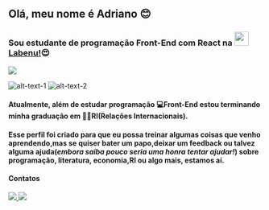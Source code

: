 ## Olá, meu nome é Adriano :blush:
### Sou estudante de programação Front-End com React na <img src="https://uploads-ssl.webflow.com/5e790d30d198385b09366d8f/5efbb5055f2478ba2bc322d0_icone_gif.gif" width="28"> [Labenu!](https://www.labenu.com.br/):heart_eyes:

![](https://camo.githubusercontent.com/8fc3f0097e7b530a13120b821686a15627045f2a023ed9f71002f728f8690cb1/68747470733a2f2f692e70696e696d672e636f6d2f6f726967696e616c732f63362f66312f33622f63366631336230316135336437313532643766323335383338656665356130392e676966)

![alt-text-1](https://github-readme-stats.vercel.app/api?username=Pereira-Araujo&show_icons=true&theme=tokyonight) ![alt-text-2](https://github-readme-stats.vercel.app/api/top-langs/?username=Pereira-Araujo&langs_count=8)



#### Atualmente, além de estudar programação 💻**Front-End** estou terminando minha graduação em 👨‍🎓**RI(Relações Internacionais)**.
#### Esse perfil foi criado para que eu possa treinar algumas coisas que venho aprendendo,mas se quiser bater um papo,deixar um feedback ou talvez alguma ajuda(*embora saiba pouco seria uma honra tentar ajudar!*) sobre programação, literatura, economia,RI ou algo mais, estamos aí.



#### Contatos

<a href="https://www.linkedin.com/in/adriano-p-de-araujo-0776ab19b/" title="Linkedin" target="_blank"> <img src="https://img.shields.io/badge/Araujo-%230077B5.svg?&style=for-the-badge&logo=linkedin&logoColor=white" > </a> <a href="mailto:araujo_ir@yahoo.com?subject=Questions&body=Write here if you have questions" title="Email" target="_blank">
 <img src="https://img.shields.io/badge/Araujo-D14836?&style=for-the-badge&logo=gmail&logoColor=white">
</a>
